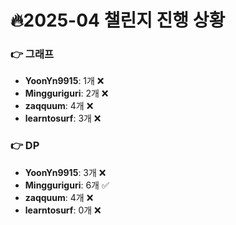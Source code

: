# 🔥2025-04 챌린지 진행 상황

### 👉 그래프
- **YoonYn9915**: 1개 ❌
- **Mingguriguri**: 2개 ❌
- **zaqquum**: 4개 ❌
- **learntosurf**: 3개 ❌


### 👉 DP
- **YoonYn9915**: 3개 ❌
- **Mingguriguri**: 6개 ✅
- **zaqquum**: 4개 ❌
- **learntosurf**: 0개 ❌


